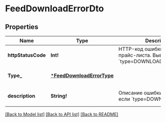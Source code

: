 # FeedDownloadErrorDto

## Properties
Name | Type | Description | Notes
------------ | ------------- | ------------- | -------------
**httpStatusCode** | **Int!** | HTTP-код ошибки индексации прайс-листа. Выводится, если &#x60;type&#x3D;DOWNLOAD_HTTP_ERROR&#x60;.  | [optional] [default to null]
**Type_** | [***FeedDownloadErrorType**](FeedDownloadErrorType.md) |  | [optional] [default to null]
**description** | **String!** | Описание ошибки. Выводится, если &#x60;type&#x3D;DOWNLOAD_ERROR&#x60;.  | [optional] [default to null]

[[Back to Model list]](../README.md#documentation-for-models) [[Back to API list]](../README.md#documentation-for-api-endpoints) [[Back to README]](../README.md)


